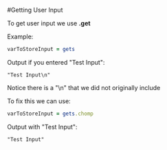 #Getting User Input

To get user input we use **.get**

Example:

```ruby
varToStoreInput = gets
```

Output if you entered "Test Input":

```
"Test Input\n"
```

Notice there is a "\n" that we did not originally include

To fix this we can use:

```ruby
varToStoreInput = gets.chomp
```

Output with "Test Input":

```
"Test Input"
```
